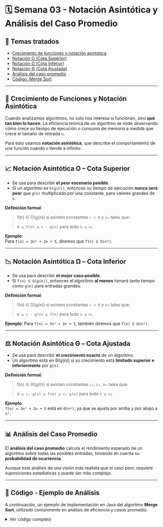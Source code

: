 # 🗓️ Semana 03 - Notación Asintótica y Análisis del Caso Promedio

## 📘 Temas tratados
- [Crecimiento de funciones y notación asintótica](#crecimiento-de-funciones-y-notación-asintótica)
- [Notación O (Cota Superior)](#notación-asintótica-o---cota-superior)
- [Notación Ω (Cota Inferior)](#notación-asintótica-Ω---cota-inferior)
- [Notación Θ (Cota Ajustada)](#notación-asintótica-Θ---cota-ajustada)
- [Análisis del caso promedio](#análisis-del-caso-promedio)
- [Código: Merge Sort](#código---ejemplo-de-análisis)

---

## 🧠 Crecimiento de Funciones y Notación Asintótica

Cuando analizamos algoritmos, no solo nos interesa si funcionan, sino **qué tan bien lo hacen**. La eficiencia teórica de un algoritmo se mide observando cómo crece su tiempo de ejecución o consumo de memoria a medida que crece el tamaño de entrada `n`.

Para esto usamos **notación asintótica**, que describe el comportamiento de una función cuando `n` tiende a infinito.

---

## 📈 Notación Asintótica O – Cota Superior

- Se usa para describir **el peor escenario posible**.
- Si un algoritmo es `O(g(n))`, entonces su tiempo de ejecución **nunca será peor** que `g(n)` multiplicado por una constante, para valores grandes de `n`.

**Definición formal**:
> f(n) ∈ O(g(n)) si existen constantes `c > 0` y `n₀` tales que:
> 
> `0 ≤ f(n) ≤ c · g(n)` para todo `n ≥ n₀`

**Ejemplo**:  
Para `T(n) = 3n² + 2n + 5`, diremos que `T(n) ∈ O(n²)`.

---

## 📉 Notación Asintótica Ω – Cota Inferior

- Se usa para describir **el mejor caso posible**.
- Si `f(n) ∈ Ω(g(n))`, entonces el algoritmo **al menos** tomará tanto tiempo como `g(n)` para entradas grandes.

**Definición formal**:
> f(n) ∈ Ω(g(n)) si existen constantes `c > 0` y `n₀` tales que:
>
> `0 ≤ c · g(n) ≤ f(n)` para todo `n ≥ n₀`

**Ejemplo**:
Para `T(n) = 3n² + 2n + 5`, también diremos que `T(n) ∈ Ω(n²)`.

---

## ⚖️ Notación Asintótica Θ – Cota Ajustada

- Se usa para describir **el crecimiento exacto** de un algoritmo.
- Un algoritmo está en Θ(g(n)) si su crecimiento está **limitado superior e inferiormente** por `g(n)`.

**Definición formal**:
> f(n) ∈ Θ(g(n)) si existen constantes `c₁`, `c₂`, `n₀` tales que:
>
> `0 ≤ c₁·g(n) ≤ f(n) ≤ c₂·g(n)` para todo `n ≥ n₀`

**Ejemplo**:  
`T(n) = 3n² + 2n + 5` está en `Θ(n²)`, ya que se ajusta por arriba y por abajo a `n²`.

---

## 📊 Análisis del Caso Promedio

El **análisis del caso promedio** calcula el rendimiento esperado de un algoritmo sobre todas las posibles entradas, tomando en cuenta su **probabilidad de ocurrencia**.

Aunque este análisis da una visión más realista que el caso peor, requiere suposiciones estadísticas y puede ser más complejo.

---

## 🧪 Código - Ejemplo de Análisis

A continuación, un ejemplo de implementación en Java del algoritmo **Merge Sort**, utilizado comúnmente en análisis de eficiencia y casos promedio.

<details>
<summary>Ver código completo</summary>

```java
package mergesort;

public class MergeSort {

    public static void main(String[] args) {
        int[] A = {10, 9, 8, 5, 4, 3, 1, 7, 2, 6};

        System.out.println("Array original:");
        imprimirArray(A);

        mergeSort(A, 0, A.length - 1);

        System.out.println("---");
        System.out.println("Array ordenado:");
        imprimirArray(A);
    }

    public static void mergeSort(int[] arr, int p, int r) {
        if (p < r) {
            int q = (p + r) / 2;
            mergeSort(arr, p, q);
            mergeSort(arr, q + 1, r);
            merge(arr, p, q, r);
        }
    }

    private static void merge(int[] arr, int p, int q, int r) {
        int nL = q - p + 1;
        int nR = r - q;
        int[] L = new int[nL];
        int[] R = new int[nR];

        for (int i = 0; i < nL; i++) L[i] = arr[p + i];
        for (int j = 0; j < nR; j++) R[j] = arr[q + 1 + j];

        int i = 0, j = 0, k = p;
        while (i < nL && j < nR) {
            if (L[i] <= R[j]) {
                arr[k++] = L[i++];
            } else {
                arr[k++] = R[j++];
            }
        }

        while (i < nL) arr[k++] = L[i++];
        while (j < nR) arr[k++] = R[j++];
    }

    public static void imprimirArray(int[] arr) {
        for (int value : arr) {
            System.out.print(value + " ");
        }
        System.out.println();
    }
}

```
## ✅ Conclusiones

La notación asintótica permite clasificar y comparar algoritmos en función de su eficiencia.
El caso promedio es útil, pero requiere conocimiento estadístico de las entradas.
Herramientas como Merge Sort ayudan a ver la eficiencia teórica reflejada en la práctica.
## 📎 Recursos útiles

- [Big O Cheat Sheet](https://www.bigocheatsheet.com/)


